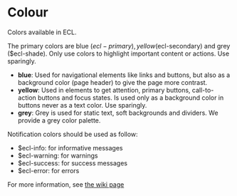# Colour

Colors available in ECL.

The primary colors are blue ($ecl-primary), yellow ($ecl-secondary) and grey ($ecl-shade).
Only use colors to highlight important content or actions. Use sparingly.

- **blue**: Used for navigational elements like links and buttons, but also as a background color (page header) to give the page more contrast.
- **yellow**: Used in elements to get attention, primary buttons, call-to-action buttons and focus states. Is used only as a background color in buttons never as a text color. Use sparingly.
- **grey**: Grey is used for static text, soft backgrounds and dividers. We provide a grey color palette.

Notification colors should be used as follow:
- $ecl-info: for informative messages
- $ecl-warning: for warnings
- $ecl-success: for success messages
- $ecl-error: for errors

For more information, see [the wiki page](https://webgate.ec.europa.eu/CITnet/confluence/pages/viewpage.action?pageId=650250290#Typography..-Fontcolour)
